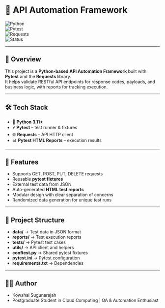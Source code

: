# 🚀 API Automation Framework  

![Python](https://img.shields.io/badge/Python-3.11%2B-blue?logo=python)  
![Pytest](https://img.shields.io/badge/Test_Framework-Pytest-green?logo=pytest)  
![Requests](https://img.shields.io/badge/HTTP_Library-Requests-orange?logo=fastapi)  
![Status](https://img.shields.io/badge/Status-Active-success)  

---

## 📌 Overview  
This project is a **Python-based API Automation Framework** built with **Pytest** and the **Requests** library.  
It helps validate RESTful API endpoints for response codes, payloads, and business logic, with reports for tracking execution.  

---

## 🛠️ Tech Stack  
- 🐍 **Python 3.11+**  
- ⚡ **Pytest** – test runner & fixtures  
- 🌐 **Requests** – API HTTP client  
- 📊 **Pytest HTML Reports** – execution results  

---

## 🚀 Features
- Supports GET, POST, PUT, DELETE requests  
- Reusable **pytest fixtures**  
- External test data from JSON  
- Auto-generated **HTML test reports**  
- Modular design with clear separation of concerns  
- Randomized data generation for unique test runs  

---

## 📂 Project Structure
- **data/** → Test data in JSON format  
- **reports/** → Test execution reports  
- **tests/** → Pytest test cases  
- **utils/** → API client and helpers  
- **conftest.py** → Shared pytest fixtures  
- **pytest.ini** → Pytest configuration  
- **requirements.txt** → Dependencies  

---

## 👨‍💻 **Author**

- Kowshal Sugunarajah 
- Postgraduate Student in Cloud Computing | QA & Automation Enthusiast
